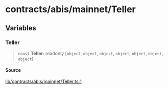 # contracts/abis/mainnet/Teller

## Variables

### Teller

> `const` **Teller**: readonly [`object`, `object`, `object`, `object`, `object`, `object`, `object`]

#### Source

[lib/contracts/abis/mainnet/Teller.ts:1](https://github.com/PufferFinance/puffer-sdk/blob/3f3ba7627ef32070bead552f035d39402d2d9c1b/lib/contracts/abis/mainnet/Teller.ts#L1)
